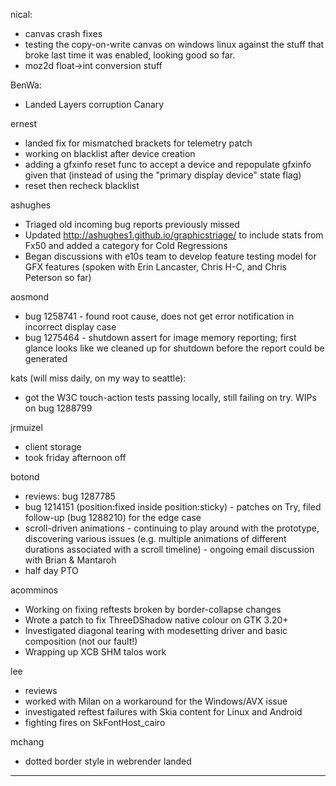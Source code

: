 nical:
* canvas crash fixes
* testing the copy-on-write canvas on windows linux against the stuff that broke last time it was enabled, looking good so far.
* moz2d float->int conversion stuff



BenWa:
* Landed Layers corruption Canary



ernest
* landed fix for mismatched brackets for telemetry patch
* working on blacklist after device creation
* adding a gfxinfo reset func to accept a device and repopulate gfxinfo given that (instead of using the "primary display device" state flag)
* reset then recheck blacklist



ashughes
* Triaged old incoming bug reports previously missed
* Updated http://ashughes1.github.io/graphicstriage/ to include stats from Fx50 and added a category for Cold Regressions
* Began discussions with e10s team to develop feature testing model for GFX features (spoken with Erin Lancaster, Chris H-C, and Chris Peterson so far)



aosmond
* bug 1258741 - found root cause, does not get error notification in incorrect display case
* bug 1275464 - shutdown assert for image memory reporting; first glance looks like we cleaned up for shutdown before the report could be generated



kats (will miss daily, on my way to seattle):
* got the W3C touch-action tests passing locally, still failing on try. WIPs on bug 1288799



jrmuizel
* client storage
* took friday afternoon off



botond
  - reviews: bug 1287785
  - bug 1214151 (position:fixed inside position:sticky) - patches on Try, filed follow-up (bug 1288210) for the edge case
  - scroll-driven animations 
          - continuing to play around with the prototype, discovering various issues (e.g. multiple animations of different durations associated with a scroll timeline)
          - ongoing email discussion with Brian & Mantaroh
  - half day PTO



acomminos
* Working on fixing reftests broken by border-collapse changes
* Wrote a patch to fix ThreeDShadow native colour on GTK 3.20+
* Investigated diagonal tearing with modesetting driver and basic composition (not our fault!)
* Wrapping up XCB SHM talos work



lee
* reviews
* worked with Milan on a workaround for the Windows/AVX issue
* investigated reftest failures with Skia content for Linux and Android
* fighting fires on SkFontHost_cairo



mchang
* dotted border style in webrender landed



________________


